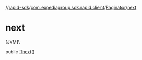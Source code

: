 //[rapid-sdk](../../../index.md)/[com.expediagroup.sdk.rapid.client](../index.md)/[Paginator](index.md)/[next](next.md)

# next

[JVM]\

public [T](index.md)[next](next.md)()
